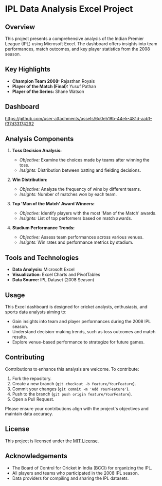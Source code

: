 # IPL Data Analysis Excel Project

## Overview

This project presents a comprehensive analysis of the Indian Premier League (IPL) using Microsoft Excel. The dashboard offers insights into team performances, match outcomes, and key player statistics from the 2008 season.

## Key Highlights

- **Champion Team 2008:** Rajasthan Royals
- **Player of the Match (Final):** Yusuf Pathan
- **Player of the Series:** Shane Watson

## Dashboard

https://github.com/user-attachments/assets/6c0e518b-44e5-481d-aab1-f37d33174292


## Analysis Components

1. **Toss Decision Analysis:**
   - *Objective:* Examine the choices made by teams after winning the toss.
   - *Insights:* Distribution between batting and fielding decisions.

2. **Win Distribution:**
   - *Objective:* Analyze the frequency of wins by different teams.
   - *Insights:* Number of matches won by each team.

3. **Top 'Man of the Match' Award Winners:**
   - *Objective:* Identify players with the most 'Man of the Match' awards.
   - *Insights:* List of top performers based on match awards.

4. **Stadium Performance Trends:**
   - *Objective:* Assess team performances across various venues.
   - *Insights:* Win rates and performance metrics by stadium.

## Tools and Technologies

- **Data Analysis:** Microsoft Excel
- **Visualization:** Excel Charts and PivotTables
- **Data Source:** IPL Dataset (2008 Season)

## Usage

This Excel dashboard is designed for cricket analysts, enthusiasts, and sports data analysts aiming to:

- Gain insights into team and player performances during the 2008 IPL season.
- Understand decision-making trends, such as toss outcomes and match results.
- Explore venue-based performance to strategize for future games.

## Contributing

Contributions to enhance this analysis are welcome. To contribute:

1. Fork the repository.
2. Create a new branch (`git checkout -b feature/YourFeature`).
3. Commit your changes (`git commit -m 'Add YourFeature'`).
4. Push to the branch (`git push origin feature/YourFeature`).
5. Open a Pull Request.

Please ensure your contributions align with the project's objectives and maintain data accuracy.

## License

This project is licensed under the [MIT License](LICENSE).

## Acknowledgements

- The Board of Control for Cricket in India (BCCI) for organizing the IPL.
- All players and teams who participated in the 2008 IPL season.
- Data providers for compiling and sharing the IPL datasets.
